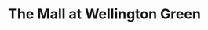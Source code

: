 ---
title: "The Mall at Wellington Green"
url: /wellington/the-mall-at-wellington-green/
shop: mall
---